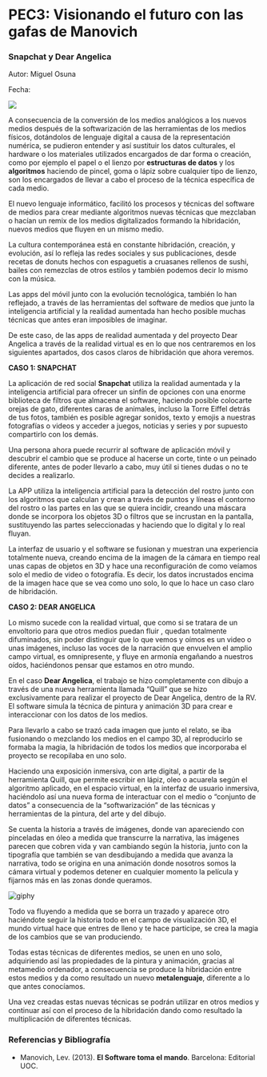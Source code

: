 # PEC3: Visionando el futuro con las gafas de Manovich

### Snapchat y Dear Angelica

Autor: Miguel Osuna

Fecha: 

![](https://cdn.pixabay.com/photo/2021/11/23/10/43/virtual-6818393_1280.jpg)


A consecuencia de la conversión de los medios analógicos a los nuevos medios después de la softwarización de las herramientas de los medios físicos, dotándolos de lenguaje digital a causa de la representación numérica, se pudieron entender y así sustituir los datos culturales, el hardware o los materiales utilizados encargados de dar forma o creación, como por ejemplo el papel o el lienzo por **estructuras de datos** y los **algoritmos** haciendo de pincel, goma o lápiz sobre cualquier tipo de lienzo, son los encargados de llevar a cabo el proceso de la técnica específica de cada medio.

El nuevo lenguaje informático, facilitó los procesos y técnicas del software de medios para crear mediante algoritmos nuevas técnicas que mezclaban o hacían un remix de los medios digitalizados formando la hibridación, nuevos medios que fluyen en un mismo medio.

La cultura contemporánea está en constante hibridación, creación, y evolución, así lo refleja las redes sociales y sus publicaciones, desde recetas de donuts hechos con espaguetis a cruasanes rellenos de sushi, bailes con remezclas de  otros estilos y también podemos decir lo mismo con la música.

Las apps del móvil junto con la evolución tecnológica, también lo han reflejado, a través de las herramientas del software de medios que junto la inteligencia artificial y la realidad aumentada han hecho posible muchas técnicas que antes eran imposibles de imaginar.

De este caso, de las apps de realidad aumentada y del proyecto Dear Angelica a través de la realidad virtual es en lo que nos centraremos en los siguientes apartados, dos casos claros de hibridación que ahora veremos.

**CASO 1: SNAPCHAT**

La aplicación de red social **Snapchat** utiliza la realidad aumentada y la inteligencia artificial para ofrecer un sinfín de opciones con una enorme biblioteca de filtros que almacena el software, haciendo posible colocarte orejas de gato, diferentes caras de animales, incluso la Torre Eiffel detrás de tus fotos, también es posible agregar sonidos, texto y emojis a nuestras fotografías o videos y acceder a juegos, noticias y series y por supuesto compartirlo con los demás.

Una persona ahora puede recurrir al software de aplicación móvil y descubrir el cambio que se produce al hacerse un corte, tinte o un peinado diferente, antes de poder llevarlo a cabo, muy útil si tienes dudas o no te decides a realizarlo.

La APP utiliza la inteligencia artificial para la detección del rostro junto con los algoritmos que calculan y crean a través de puntos y líneas el contorno del rostro o las partes en las que se quiera incidir, creando una máscara donde se incorpora los objetos 3D o filtros que se incrustan en la pantalla, sustituyendo las partes seleccionadas y haciendo que lo digital y lo real fluyan.

La interfaz de usuario y el software se fusionan y muestran una experiencia totalmente nueva,  creando encima de la imagen de la cámara en tiempo real unas capas de objetos en 3D y hace una reconfiguración de como veíamos solo el medio de video o fotografía. Es decir, los datos incrustados encima de la imagen hace que se vea como uno solo, lo que lo hace un caso claro de hibridación.

**CASO 2: DEAR ANGELICA**

Lo mismo sucede con la realidad virtual, que como si se tratara de un envoltorio para que otros medios puedan fluir , quedan totalmente difuminados, sin poder distinguir que lo que vemos y oímos es un video o unas imágenes, incluso las voces de la narración que envuelven el amplio campo virtual, es omnipresente, y fluye en armonía engañando a nuestros oídos, haciéndonos pensar que estamos en otro mundo.

En el caso **Dear Angelica**, el trabajo se hizo completamente con dibujo a través de una nueva herramienta llamada “Quill” que se hizo exclusivamente para realizar el proyecto de Dear Angelica, dentro de la RV. El software simula la técnica de pintura y animación 3D para crear e interaccionar con los datos de los medios.

Para llevarlo a cabo se trazó cada imagen que junto el relato, se iba fusionando o mezclando los medios en el campo 3D, al reproducirlo se formaba la magia, la hibridación de todos los medios que incorporaba el proyecto se recopilaba en uno solo.

Haciendo una exposición inmersiva, con arte digital, a partir de la herramienta Quill, que permite escribir en lápiz, oleo o acuarela según el algoritmo aplicado, en el espacio virtual, en la interfaz de usuario inmersiva, haciéndolo así una nueva forma de interactuar con el medio o “conjunto de datos” a consecuencia de la “softwarización” de las técnicas y herramientas de la pintura, del arte y del dibujo.

Se cuenta la historia a través de imágenes, donde van apareciendo con pinceladas en óleo a medida que transcurre la narrativa, las imágenes parecen que cobren vida y van cambiando según la historia, junto con la tipografía que también se van desdibujando a medida que avanza la narrativa, todo se origina en una animación donde nosotros somos la cámara virtual y podemos detener en cualquier momento la película y fijarnos más en las zonas donde queramos.

![giphy](https://user-images.githubusercontent.com/104562142/167853017-d07d19eb-e019-4836-bc9b-e480b768e490.gif)

Todo va fluyendo a medida que se borra un trazado y aparece otro haciéndote seguir la historia todo en el campo de visualización 3D, el mundo virtual hace que entres de lleno y te hace participe, se crea la magia de los cambios que se van produciendo.

Todas estas técnicas de diferentes medios, se unen en uno solo, adquiriendo así  las propiedades de la pintura y animación, gracias al metamedio ordenador, a consecuencia se produce la hibridación entre estos medios y da como resultado un nuevo **metalenguaje**, diferente a lo que antes conocíamos.

Una vez creadas estas nuevas técnicas se podrán utilizar en otros medios y continuar así con el proceso de la hibridación dando como resultado la multiplicación de diferentes técnicas.
### [](https://github.com/mgea/PEC3_Manovich_Reloaded#referencias-y-bibliograf%C3%ADa)Referencias y Bibliografía

-   Manovich, Lev. (2013).  **El Software toma el mando**. Barcelona: Editorial UOC.

